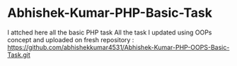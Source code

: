 # Abhishek-Kumar-PHP-Basic-Task
I attched here all the basic PHP task
All the task I updated using OOPs concept and uploaded on fresh repository : https://github.com/abhishekkumar4531/Abhishek-Kumar-PHP-OOPS-Basic-Task.git 
